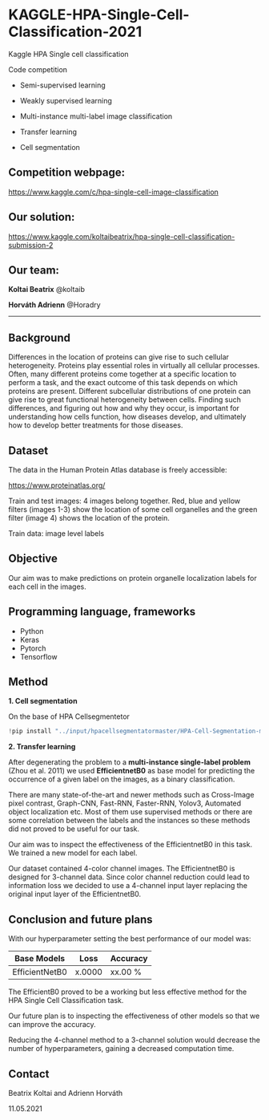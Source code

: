 # KAGGLE-HPA-Single-Cell-Classification-2021
Kaggle HPA Single cell classification

Code competition


- Semi-supervised learning

- Weakly supervised learning

- Multi-instance multi-label image classification

- Transfer learning

- Cell segmentation


## Competition webpage:

https://www.kaggle.com/c/hpa-single-cell-image-classification

## Our solution:

https://www.kaggle.com/koltaibeatrix/hpa-single-cell-classification-submission-2


## Our team:

**Koltai Beatrix** @koltaib

**Horváth Adrienn** @Horadry

-------------------------------------------------------------------------------------------------------------------------------------------------

## Background

Differences in the location of proteins can give rise to such cellular heterogeneity. Proteins play essential roles in virtually all cellular processes. Often, many different proteins come together at a specific location to perform a task, and the exact outcome of this task depends on which proteins are present. Different subcellular distributions of one protein can give rise to great functional heterogeneity between cells. Finding such differences, and figuring out how and why they occur, is important for understanding how cells function, how diseases develop, and ultimately how to develop better treatments for those diseases.



## Dataset

The data in the Human Protein Atlas database is freely accessible:

https://www.proteinatlas.org/

Train and test images: 4 images belong together. Red, blue and yellow filters (images 1-3) show the location of some cell organelles and the green filter (image 4) shows the location of the protein.   

Train data: image level labels



## Objective

Our aim was to make predictions on protein organelle localization labels for each cell in the images.



## Programming language, frameworks

- Python
- Keras
- Pytorch
- Tensorflow




## Method

**1. Cell segmentation**

On the base of HPA Cellsegmentetor

   ```python
   !pip install "../input/hpacellsegmentatormaster/HPA-Cell-Segmentation-master"
   ```
**2. Transfer learning**

After degenerating the problem to a **multi-instance single-label problem** (Zhou et al. 2011) we used **EfficientnetB0** as base model for predicting the occurrence of a given label on the images, as a binary classification. 

There are many state-of-the-art and newer methods such as Cross-Image pixel contrast, Graph-CNN, Fast-RNN, Faster-RNN, Yolov3, Automated object localization etc. Most of them use supervised methods or there are some correlation between the labels and the instances so these methods did not proved to be useful for our task.  

Our aim was to inspect the effectiveness of the EfficientnetB0 in this task. We trained a new model for each label.

Our dataset contained 4-color channel images. The EfficientnetB0 is designed for 3-channel data. Since color channel reduction could lead to information loss we decided to use a 4-channel input layer replacing the original input layer of the EfficientnetB0.




## Conclusion and future plans

With our hyperparameter setting the best performance of our model was:

| Base Models    | Loss   | Accuracy |
| -------------- | ------ | -------- |
| EfficientNetB0 | x.0000 | xx.00 %  |



The EfficientB0 proved to be a working but less effective method for the HPA Single Cell Classification task. 

Our future plan is to inspecting the effectiveness of other models so that we can improve the accuracy. 

Reducing the 4-channel method to a 3-channel solution would decrease the number of hyperparameters, gaining a decreased computation time. 


## Contact

Beatrix Koltai and Adrienn Horváth


11.05.2021
